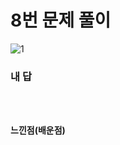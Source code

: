 # 8번 문제 풀이
![1](https://user-images.githubusercontent.com/81015704/118489821-3b032900-b758-11eb-9e7d-46ff9b153475.png)

### 내 답
<pre><code>

</code></pre>


#### 느낀점(배운점)
